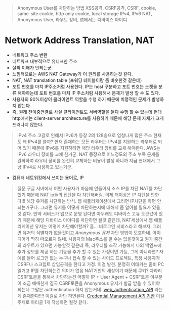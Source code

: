 

> Anonymous User를 차단하는 방법
> XSS공격, CSRF공격, CSRF, cookie, same-site cookie, http only cookie, local storage
> IPv4, IPv6 NAT, Anonymous User, 라우트 장비, 앱에서는 디바이스 아이디

# Network Address Translation, NAT

- 네트워크 주소 변환
- 네트워크 내부적으로 유니크한 주소
- 살짝 이해가 안되는군.
- 느낌적으로는 AWS NAT Gateway가 이 원리를 사용하는것 같다.
- NAT, NAT translation table (포워딩 테이블이랑 좀 비슷한것 같은데)
- 포트 번호를 마치 IP주소처럼 사용한다. IP는 host 구분하고 포트 번호는 소켓을 분류 해야하는데 포트 번호를 마치 IP 주소처럼 사용해서 문제가 발생 할 수 도 있다.
- 사용자의 90%이상이 클라이언트 역할을 수행 하기 때문에 치명적인 문제가 발생하지 않는다.
- 즉, 원래 전이중연결로 사실 클라이언트도 서버역할을 둘다 수행 할 수 있는데 현대 http에서는 client-server architecture를 사용하기 때문에 해당 문제 자체가 크게 드러나지 않는다.

> IPv4 주소 고갈로 인해서 IPv6가 등장 2의 128승으로 엄청나게 많은 주소
> 현재도 왜 IPv4를 쓸까?
> 현재 존재하는 모든 라우터는 IPv4를 지원하는 라우터로 되어 있기 때문에 IPv6를 지원하려면 해당 라우터 장비를 교체 해야한다. AWS는 IPv6 라우터 장비를 교체 한거군.
> NAT 등장으로 어느정도의 주소 부족 문제를 완화하여 라우터 장비를 완전히 교체하는 비용이 발생 하니까 지금 현대에서 그냥 IPv4로 사용하고 있는거군.

- 컴퓨터 네트워킹에서 쓰이는 용어로, IP

> 질문
> 구글 서버에서 어떤 사용자가 마음에 안들어서 소스 IP를 차단
> NAT를 차단 했기 때문에 NAT ip들의 집단을 다 차단해버림.
> 이제 더이상은 IP 차단을 안한다!!! 해당 유저를 차단하는 방식.
> 웹 애플리케이션에서 그러면 IP차단을 하면 안되는거구나. 그러면 유저를 어떻게 차단하는지에 대해서 좀 알아볼 필요가 있을것 같다. 만약 서비스가 앱으로 운영 된다면 아무래도 디바이스 고유 토큰값이 있기 때문에 해당 디바이스 아이디를 차단하면 될것 같은데, NAT세상에서 웹 애플리케이션 유저는 어떻게 차단해야할까? 흠...
> 비로그인 서비스라고 해보자. 그러면 유저의 식별자가 없을것이고 *Anonymous 유저* 차단 방법이 모호하네.
> 아이디어가 딱히 떠오르지 않네. 사용자의 Mac주소를 알 수는 없을것이고 뭔가 중간의 라우트가 있으면 가능할것 같은데 즉, 라우터를 조작 가능해서 나의 백엔드에 추가 정보를 제공 하는 기능을 추가 할 수 있는 가정이면 가능, 그게 아니라면? 자 예를 들어 로그인 없는 누구나 접속 할 수 있는 사이드 프로젝트, 특정 사용자가 CSRF나 스크립트 삽입공격을 한다고 가정. 이걸 발견. 분명히 어태커는 좀비 PC일거고 IP를 차단하는건 의미가 없음 NAT기반의 세상이기 때문에 쿠키? 차라리 CSRF토큰을 통해서 차단하는건 어떨까
> IP + User Agent + CSRF토큰 이부분이 조금 애매한게 결국 CSRF토큰을 Anonymous 유저가 발급 받을 수 있어야 되는데 그말은 authentication 하지 않는거네.
> [web_authentication_API](https://developer.mozilla.org/en-US/docs/Web/API/Web_Authentication_API)  라는게 존재한다!!!! 이걸로 차단 하면된다.
> [Credential Management API 기반](https://developer.mozilla.org/en-US/docs/Web/API/Credential_Management_API) 
> 이걸 주제로 아티클 1개 작성하면 될것 같다.
